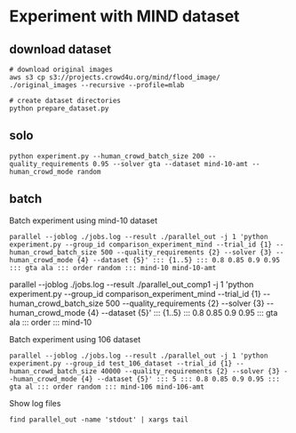 # Experiment with MIND dataset

## download dataset
```
# download original images
aws s3 cp s3://projects.crowd4u.org/mind/flood_image/ ./original_images --recursive --profile=mlab

# create dataset directories
python prepare_dataset.py
```

## solo
```
python experiment.py --human_crowd_batch_size 200 --quality_requirements 0.95 --solver gta --dataset mind-10-amt --human_crowd_mode random
```

## batch

Batch experiment using mind-10 dataset
```
parallel --joblog ./jobs.log --result ./parallel_out -j 1 'python experiment.py --group_id comparison_experiment_mind --trial_id {1} --human_crowd_batch_size 500 --quality_requirements {2} --solver {3} --human_crowd_mode {4} --dataset {5}' ::: {1..5} ::: 0.8 0.85 0.9 0.95 ::: gta ala ::: order random ::: mind-10 mind-10-amt
```


parallel --joblog ./jobs.log --result ./parallel_out_comp1 -j 1 'python experiment.py --group_id comparison_experiment_mind --trial_id {1} --human_crowd_batch_size 500 --quality_requirements {2} --solver {3} --human_crowd_mode {4} --dataset {5}' ::: {1..5} ::: 0.8 0.85 0.9 0.95 ::: gta ala ::: order ::: mind-10


Batch experiment using 106 dataset
```
parallel --joblog ./jobs.log --result ./parallel_out -j 1 'python experiment.py --group_id test_106_dataset --trial_id {1} --human_crowd_batch_size 40000 --quality_requirements {2} --solver {3} --human_crowd_mode {4} --dataset {5}' ::: 5 ::: 0.8 0.85 0.9 0.95 ::: gta al ::: order random ::: mind-106 mind-106-amt
```

Show log files
```
find parallel_out -name 'stdout' | xargs tail
```
